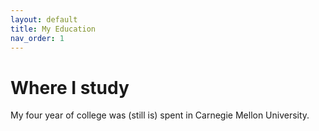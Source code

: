 ```yaml
---
layout: default
title: My Education
nav_order: 1
---
```


# Where I study

My four year of college was (still is) spent in Carnegie Mellon University.